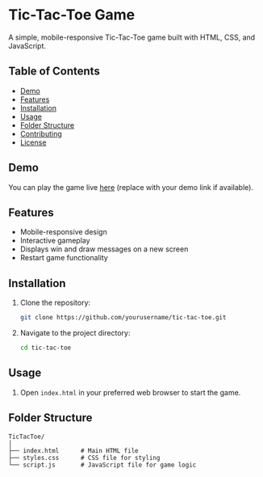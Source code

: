 
# Tic-Tac-Toe Game

A simple, mobile-responsive Tic-Tac-Toe game built with HTML, CSS, and JavaScript.

## Table of Contents

- [Demo](#demo)
- [Features](#features)
- [Installation](#installation)
- [Usage](#usage)
- [Folder Structure](#folder-structure)
- [Contributing](#contributing)
- [License](#license)

## Demo

You can play the game live [here](https://your-demo-link.com) (replace with your demo link if available).

## Features

- Mobile-responsive design
- Interactive gameplay
- Displays win and draw messages on a new screen
- Restart game functionality

## Installation

1. Clone the repository:
    ```bash
    git clone https://github.com/yourusername/tic-tac-toe.git
    ```

2. Navigate to the project directory:
    ```bash
    cd tic-tac-toe
    ```

## Usage

1. Open `index.html` in your preferred web browser to start the game.

## Folder Structure

```plaintext
TicTacToe/
│
├── index.html      # Main HTML file
├── styles.css      # CSS file for styling
└── script.js       # JavaScript file for game logic
